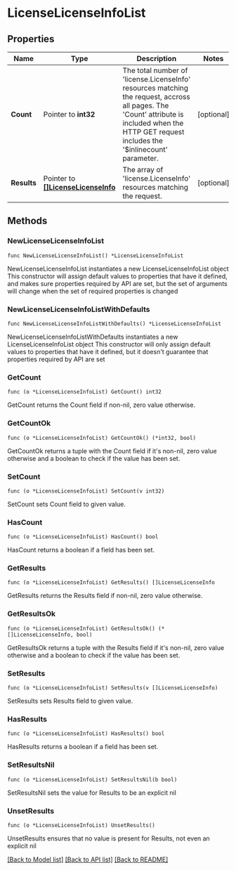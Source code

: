 # LicenseLicenseInfoList

## Properties

Name | Type | Description | Notes
------------ | ------------- | ------------- | -------------
**Count** | Pointer to **int32** | The total number of &#39;license.LicenseInfo&#39; resources matching the request, accross all pages. The &#39;Count&#39; attribute is included when the HTTP GET request includes the &#39;$inlinecount&#39; parameter. | [optional] 
**Results** | Pointer to [**[]LicenseLicenseInfo**](license.LicenseInfo.md) | The array of &#39;license.LicenseInfo&#39; resources matching the request. | [optional] 

## Methods

### NewLicenseLicenseInfoList

`func NewLicenseLicenseInfoList() *LicenseLicenseInfoList`

NewLicenseLicenseInfoList instantiates a new LicenseLicenseInfoList object
This constructor will assign default values to properties that have it defined,
and makes sure properties required by API are set, but the set of arguments
will change when the set of required properties is changed

### NewLicenseLicenseInfoListWithDefaults

`func NewLicenseLicenseInfoListWithDefaults() *LicenseLicenseInfoList`

NewLicenseLicenseInfoListWithDefaults instantiates a new LicenseLicenseInfoList object
This constructor will only assign default values to properties that have it defined,
but it doesn't guarantee that properties required by API are set

### GetCount

`func (o *LicenseLicenseInfoList) GetCount() int32`

GetCount returns the Count field if non-nil, zero value otherwise.

### GetCountOk

`func (o *LicenseLicenseInfoList) GetCountOk() (*int32, bool)`

GetCountOk returns a tuple with the Count field if it's non-nil, zero value otherwise
and a boolean to check if the value has been set.

### SetCount

`func (o *LicenseLicenseInfoList) SetCount(v int32)`

SetCount sets Count field to given value.

### HasCount

`func (o *LicenseLicenseInfoList) HasCount() bool`

HasCount returns a boolean if a field has been set.

### GetResults

`func (o *LicenseLicenseInfoList) GetResults() []LicenseLicenseInfo`

GetResults returns the Results field if non-nil, zero value otherwise.

### GetResultsOk

`func (o *LicenseLicenseInfoList) GetResultsOk() (*[]LicenseLicenseInfo, bool)`

GetResultsOk returns a tuple with the Results field if it's non-nil, zero value otherwise
and a boolean to check if the value has been set.

### SetResults

`func (o *LicenseLicenseInfoList) SetResults(v []LicenseLicenseInfo)`

SetResults sets Results field to given value.

### HasResults

`func (o *LicenseLicenseInfoList) HasResults() bool`

HasResults returns a boolean if a field has been set.

### SetResultsNil

`func (o *LicenseLicenseInfoList) SetResultsNil(b bool)`

 SetResultsNil sets the value for Results to be an explicit nil

### UnsetResults
`func (o *LicenseLicenseInfoList) UnsetResults()`

UnsetResults ensures that no value is present for Results, not even an explicit nil

[[Back to Model list]](../README.md#documentation-for-models) [[Back to API list]](../README.md#documentation-for-api-endpoints) [[Back to README]](../README.md)


